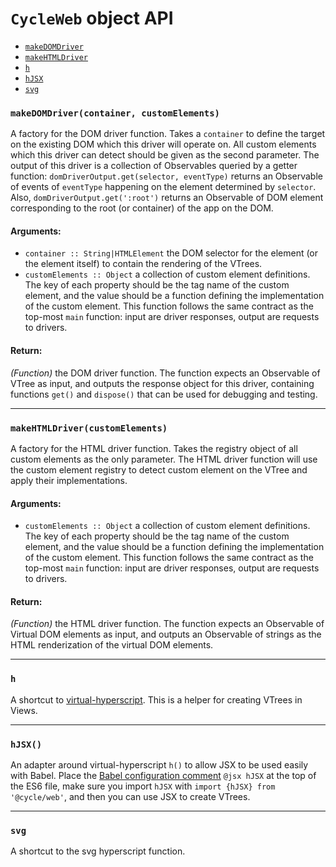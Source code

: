 
# `CycleWeb` object API

- [`makeDOMDriver`](#makeDOMDriver)
- [`makeHTMLDriver`](#makeHTMLDriver)
- [`h`](#h)
- [`hJSX`](#hJSX)
- [`svg`](#svg)

### <a id="makeDOMDriver"></a> `makeDOMDriver(container, customElements)`

A factory for the DOM driver function. Takes a `container` to define the
target on the existing DOM which this driver will operate on. All custom
elements which this driver can detect should be given as the second
parameter. The output of this driver is a collection of Observables queried
by a getter function: `domDriverOutput.get(selector, eventType)` returns an
Observable of events of `eventType` happening on the element determined by
`selector`. Also, `domDriverOutput.get(':root')` returns an Observable of
DOM element corresponding to the root (or container) of the app on the DOM.

#### Arguments:

- `container :: String|HTMLElement` the DOM selector for the element (or the element itself) to contain the rendering of the VTrees.
- `customElements :: Object` a collection of custom element definitions. The key of each property should be the tag name of the custom element, and
the value should be a function defining the implementation of the custom
element. This function follows the same contract as the top-most `main`
function: input are driver responses, output are requests to drivers.

#### Return:

*(Function)* the DOM driver function. The function expects an Observable of VTree as input, and outputs the response object for this
driver, containing functions `get()` and `dispose()` that can be used for
debugging and testing.

- - -

### <a id="makeHTMLDriver"></a> `makeHTMLDriver(customElements)`

A factory for the HTML driver function. Takes the registry object of all
custom elements as the only parameter. The HTML driver function will use
the custom element registry to detect custom element on the VTree and apply
their implementations.

#### Arguments:

- `customElements :: Object` a collection of custom element definitions. The key of each property should be the tag name of the custom element, and
the value should be a function defining the implementation of the custom
element. This function follows the same contract as the top-most `main`
function: input are driver responses, output are requests to drivers.

#### Return:

*(Function)* the HTML driver function. The function expects an Observable of Virtual DOM elements as input, and outputs an Observable of
strings as the HTML renderization of the virtual DOM elements.

- - -

### <a id="h"></a> `h`

A shortcut to [virtual-hyperscript](
https://github.com/Matt-Esch/virtual-dom/tree/master/virtual-hyperscript).
This is a helper for creating VTrees in Views.

- - -

### <a id="hJSX"></a> `hJSX()`

An adapter around virtual-hyperscript `h()` to allow JSX to be used easily
with Babel. Place the [Babel configuration comment](
http://babeljs.io/docs/advanced/transformers/other/react/) `@jsx hJSX` at
the top of the ES6 file, make sure you import `hJSX` with
`import {hJSX} from '@cycle/web'`, and then you can use JSX to create
VTrees.

- - -

### <a id="svg"></a> `svg`

A shortcut to the svg hyperscript function.
